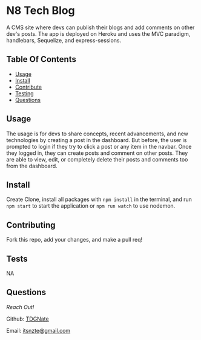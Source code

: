 # N8 Tech Blog

A CMS site where devs can publish their blogs and add comments on other dev's posts. The app is deployed on Heroku and uses the MVC paradigm, handlebars, Sequelize, and express-sessions.

## Table Of Contents

- [Usage](#usage)
- [Install](#install)
- [Contribute](#contributing)
- [Testing](#tests)
- [Questions](#questions)

## Usage

The usage is for devs to share concepts, recent advancements, and new technologies by creating a post in the dashboard. But before, the user is prompted to login if they try to click a post or any item in the navbar. Once they logged in, they can create posts and comment on other posts. They are able to view, edit, or completely delete their posts and comments too from the dashboard.

## Install

Create Clone, install all packages with `npm install` in the terminal, and run `npm start` to start the application or `npm run watch` to use nodemon.

## Contributing

Fork this repo, add your changes, and make a pull req!

## Tests

NA

## Questions

_Reach Out!_

Github: [TDGNate](https://github.com/TDGNate)

Email: itsnzte@gmail.com

